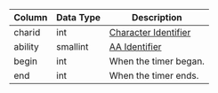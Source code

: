 | Column  | Data Type | Description                               |
| ------- | --------- | ----------------------------------------- |
| charid  | int       | [Character Identifier](character_data.md) |
| ability | smallint  | [AA Identifier](aa_ability.md)            |
| begin   | int       | When the timer began.                     |
| end     | int       | When the timer ends.                      |